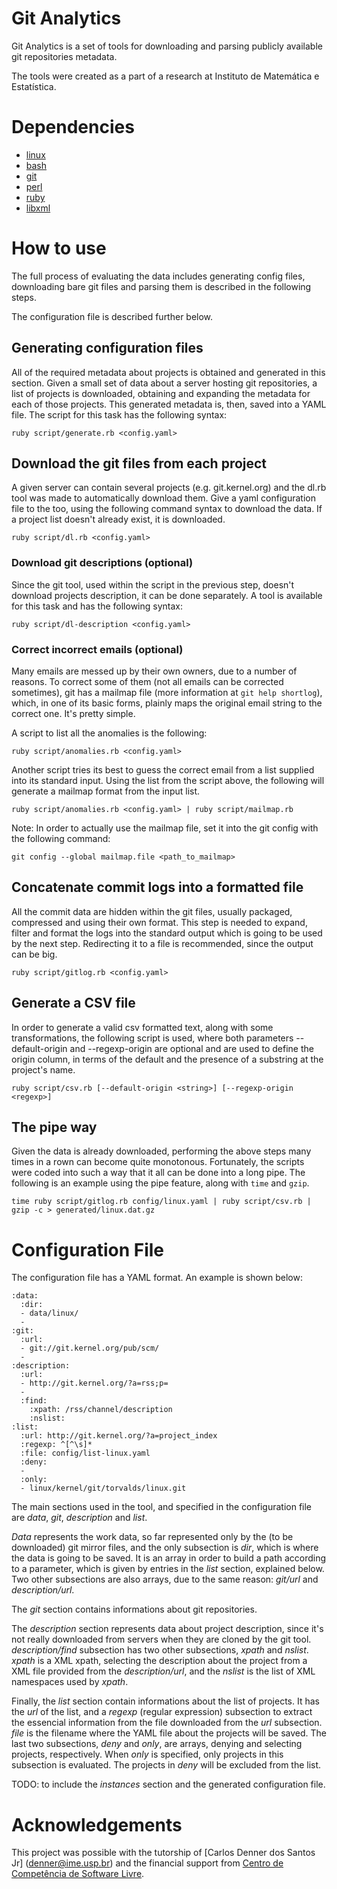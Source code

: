 
Git Analytics
=============

Git Analytics is a set of tools for downloading and parsing publicly available
git repositories metadata.

The tools were created as a part of a research at Instituto de Matemática e
Estatística.


Dependencies
============

- [linux](http://kernel.org/)
- [bash](http://www.gnu.org/s/bash/)
- [git](http://git-scm.com/)
- [perl](http://www.perl.org/)
- [ruby](http://ruby-lang.org/)
- [libxml](http://libxml.rubyforge.org/)


How to use
==========

The full process of evaluating the data includes generating config files,
downloading bare git files and parsing them is described in the following steps.

The configuration file is described further below.

Generating configuration files
------------------------------

All of the required metadata about projects is obtained and generated in this
section. Given a small set of data about a server hosting git repositories,
a list of projects is downloaded, obtaining and expanding the metadata for each
of those projects. This generated metadata is, then, saved into a YAML file.
The script for this task has the following syntax:

    ruby script/generate.rb <config.yaml>

Download the git files from each project
----------------------------------------

A given server can contain several projects (e.g. git.kernel.org) and the dl.rb
tool was made to automatically download them. Give a yaml configuration file to
the too, using the following command syntax to download the data. If a project
list doesn't already exist, it is downloaded.

    ruby script/dl.rb <config.yaml>

### Download git descriptions (optional)

Since the git tool, used within the script in the previous step, doesn't
download projects description, it can be done separately. A tool is available
for this task and has the following syntax:

    ruby script/dl-description <config.yaml>

### Correct incorrect emails (optional)

Many emails are messed up by their own owners, due to a number of reasons. To
correct some of them (not all emails can be corrected sometimes), git has a
mailmap file (more information at `git help shortlog`), which, in one of its
basic forms, plainly maps the original email string to the correct one. It's
pretty simple.

A script to list all the anomalies is the following:

    ruby script/anomalies.rb <config.yaml>

Another script tries its best to guess the correct email from a list supplied
into its standard input. Using the list from the script above, the following
will generate a mailmap format from the input list.

    ruby script/anomalies.rb <config.yaml> | ruby script/mailmap.rb

Note: In order to actually use the mailmap file, set it into the git config with
the following command:

    git config --global mailmap.file <path_to_mailmap>

Concatenate commit logs into a formatted file
---------------------------------------------

All the commit data are hidden within the git files, usually packaged,
compressed and using their own format. This step is needed to expand, filter and
format the logs into the standard output which is going to be used by the next
step. Redirecting it to a file is recommended, since the output can be big.

    ruby script/gitlog.rb <config.yaml>

Generate a CSV file
-------------------

In order to generate a valid csv formatted text, along with some
transformations, the following script is used, where both parameters
--default-origin and --regexp-origin are optional and are used to define the
origin column, in terms of the default and the presence of a substring at the
project's name.

    ruby script/csv.rb [--default-origin <string>] [--regexp-origin <regexp>]

The pipe way
------------

Given the data is already downloaded, performing the above steps many times in a
rown can become quite monotonous. Fortunately, the scripts were coded into such
a way that it all can be done into a long pipe. The following is an example
using the pipe feature, along with `time` and `gzip`.

    time ruby script/gitlog.rb config/linux.yaml | ruby script/csv.rb | gzip -c > generated/linux.dat.gz

Configuration File
==================

The configuration file has a YAML format. An example is shown below:

    :data:
      :dir:
      - data/linux/
      - 
    :git:
      :url:
      - git://git.kernel.org/pub/scm/
      -
    :description:
      :url:
      - http://git.kernel.org/?a=rss;p=
      -
      :find:
        :xpath: /rss/channel/description
        :nslist:
    :list:
      :url: http://git.kernel.org/?a=project_index
      :regexp: ^[^\s]*
      :file: config/list-linux.yaml
      :deny:
      - 
      :only:
      - linux/kernel/git/torvalds/linux.git

The main sections used in the tool, and specified in the configuration file are
_data_, _git_, _description_ and _list_.

_Data_ represents the work data, so far
represented only by the (to be downloaded) git mirror files, and the only
subsection is _dir_, which is where the data is going to be saved. It is an
array in order to build a path according to a parameter, which is given by
entries in the _list_ section, explained below. Two other subsections are also
arrays, due to the same reason: _git/url_ and _description/url_.

The _git_ section contains informations about git repositories.

The _description_ section represents data about project description, since it's
not really downloaded from servers when they are cloned by the git tool.
_description/find_ subsection has two other subsections, _xpath_ and _nslist_.
_xpath_ is a XML xpath, selecting the description about the project from a XML
file provided from the _description/url_, and the _nslist_ is the list of XML
namespaces used by _xpath_.

Finally, the _list_ section contain informations about the list of projects.
It has the _url_ of the list, and a _regexp_ (regular expression) subsection to
extract the essencial information from the file downloaded from the _url_
subsection. _file_ is the filename where the YAML file about the projects will
be saved. The last two subsections, _deny_ and _only_, are arrays, denying and
selecting projects, respectively. When _only_ is specified, only projects in
this subsection is evaluated. The projects in _deny_ will be excluded from the
list.

TODO: to include the _instances_ section and the generated configuration file.


Acknowledgements
================

This project was possible with the tutorship of [Carlos Denner dos Santos Jr]
(denner@ime.usp.br) and the financial support from
[Centro de Competência de Software Livre](http://ccsl.ime.usp.br/).

